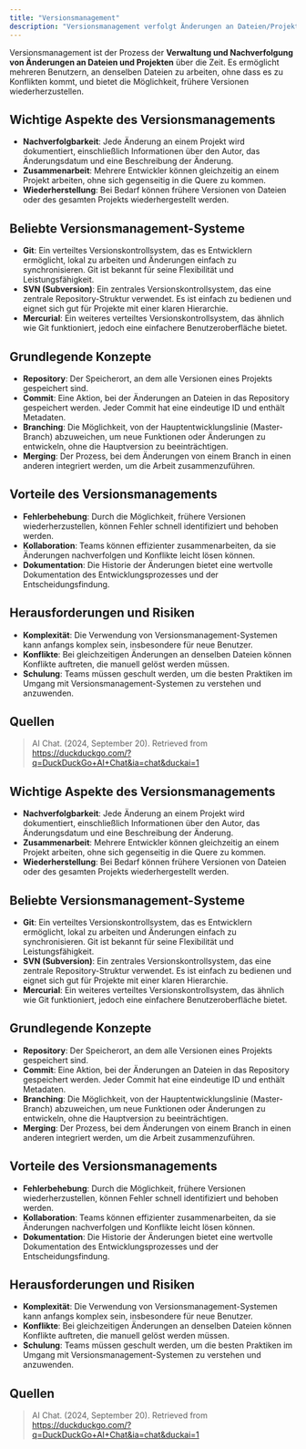 ```yaml
---
title: "Versionsmanagement"
description: "Versionsmanagement verfolgt Änderungen an Dateien/Projekten. Systeme Git, SVN. Konzepte Repository, Commit, Branching. Vorteile Kollaboration, Fehlerbehebung."
---
```


Versionsmanagement ist der Prozess der **Verwaltung und Nachverfolgung von Änderungen an Dateien und Projekten** über die Zeit. Es ermöglicht mehreren Benutzern, an denselben Dateien zu arbeiten, ohne dass es zu Konflikten kommt, und bietet die Möglichkeit, frühere Versionen wiederherzustellen.

## Wichtige Aspekte des Versionsmanagements
- **Nachverfolgbarkeit**: Jede Änderung an einem Projekt wird dokumentiert, einschließlich Informationen über den Autor, das Änderungsdatum und eine Beschreibung der Änderung.
- **Zusammenarbeit**: Mehrere Entwickler können gleichzeitig an einem Projekt arbeiten, ohne sich gegenseitig in die Quere zu kommen.
- **Wiederherstellung**: Bei Bedarf können frühere Versionen von Dateien oder des gesamten Projekts wiederhergestellt werden.

## Beliebte Versionsmanagement-Systeme
- **Git**: Ein verteiltes Versionskontrollsystem, das es Entwicklern ermöglicht, lokal zu arbeiten und Änderungen einfach zu synchronisieren. Git ist bekannt für seine Flexibilität und Leistungsfähigkeit.
- **SVN (Subversion)**: Ein zentrales Versionskontrollsystem, das eine zentrale Repository-Struktur verwendet. Es ist einfach zu bedienen und eignet sich gut für Projekte mit einer klaren Hierarchie.
- **Mercurial**: Ein weiteres verteiltes Versionskontrollsystem, das ähnlich wie Git funktioniert, jedoch eine einfachere Benutzeroberfläche bietet.

## Grundlegende Konzepte
- **Repository**: Der Speicherort, an dem alle Versionen eines Projekts gespeichert sind.
- **Commit**: Eine Aktion, bei der Änderungen an Dateien in das Repository gespeichert werden. Jeder Commit hat eine eindeutige ID und enthält Metadaten.
- **Branching**: Die Möglichkeit, von der Hauptentwicklungslinie (Master-Branch) abzuweichen, um neue Funktionen oder Änderungen zu entwickeln, ohne die Hauptversion zu beeinträchtigen.
- **Merging**: Der Prozess, bei dem Änderungen von einem Branch in einen anderen integriert werden, um die Arbeit zusammenzuführen.

## Vorteile des Versionsmanagements
- **Fehlerbehebung**: Durch die Möglichkeit, frühere Versionen wiederherzustellen, können Fehler schnell identifiziert und behoben werden.
- **Kollaboration**: Teams können effizienter zusammenarbeiten, da sie Änderungen nachverfolgen und Konflikte leicht lösen können.
- **Dokumentation**: Die Historie der Änderungen bietet eine wertvolle Dokumentation des Entwicklungsprozesses und der Entscheidungsfindung.

## Herausforderungen und Risiken
- **Komplexität**: Die Verwendung von Versionsmanagement-Systemen kann anfangs komplex sein, insbesondere für neue Benutzer.
- **Konflikte**: Bei gleichzeitigen Änderungen an denselben Dateien können Konflikte auftreten, die manuell gelöst werden müssen.
- **Schulung**: Teams müssen geschult werden, um die besten Praktiken im Umgang mit Versionsmanagement-Systemen zu verstehen und anzuwenden.

## Quellen

> AI Chat. (2024, September 20). Retrieved from https://duckduckgo.com/?q=DuckDuckGo+AI+Chat&ia=chat&duckai=1

## Wichtige Aspekte des Versionsmanagements
- **Nachverfolgbarkeit**: Jede Änderung an einem Projekt wird dokumentiert, einschließlich Informationen über den Autor, das Änderungsdatum und eine Beschreibung der Änderung.
- **Zusammenarbeit**: Mehrere Entwickler können gleichzeitig an einem Projekt arbeiten, ohne sich gegenseitig in die Quere zu kommen.
- **Wiederherstellung**: Bei Bedarf können frühere Versionen von Dateien oder des gesamten Projekts wiederhergestellt werden.

## Beliebte Versionsmanagement-Systeme
- **Git**: Ein verteiltes Versionskontrollsystem, das es Entwicklern ermöglicht, lokal zu arbeiten und Änderungen einfach zu synchronisieren. Git ist bekannt für seine Flexibilität und Leistungsfähigkeit.
- **SVN (Subversion)**: Ein zentrales Versionskontrollsystem, das eine zentrale Repository-Struktur verwendet. Es ist einfach zu bedienen und eignet sich gut für Projekte mit einer klaren Hierarchie.
- **Mercurial**: Ein weiteres verteiltes Versionskontrollsystem, das ähnlich wie Git funktioniert, jedoch eine einfachere Benutzeroberfläche bietet.

## Grundlegende Konzepte
- **Repository**: Der Speicherort, an dem alle Versionen eines Projekts gespeichert sind.
- **Commit**: Eine Aktion, bei der Änderungen an Dateien in das Repository gespeichert werden. Jeder Commit hat eine eindeutige ID und enthält Metadaten.
- **Branching**: Die Möglichkeit, von der Hauptentwicklungslinie (Master-Branch) abzuweichen, um neue Funktionen oder Änderungen zu entwickeln, ohne die Hauptversion zu beeinträchtigen.
- **Merging**: Der Prozess, bei dem Änderungen von einem Branch in einen anderen integriert werden, um die Arbeit zusammenzuführen.

## Vorteile des Versionsmanagements
- **Fehlerbehebung**: Durch die Möglichkeit, frühere Versionen wiederherzustellen, können Fehler schnell identifiziert und behoben werden.
- **Kollaboration**: Teams können effizienter zusammenarbeiten, da sie Änderungen nachverfolgen und Konflikte leicht lösen können.
- **Dokumentation**: Die Historie der Änderungen bietet eine wertvolle Dokumentation des Entwicklungsprozesses und der Entscheidungsfindung.

## Herausforderungen und Risiken
- **Komplexität**: Die Verwendung von Versionsmanagement-Systemen kann anfangs komplex sein, insbesondere für neue Benutzer.
- **Konflikte**: Bei gleichzeitigen Änderungen an denselben Dateien können Konflikte auftreten, die manuell gelöst werden müssen.
- **Schulung**: Teams müssen geschult werden, um die besten Praktiken im Umgang mit Versionsmanagement-Systemen zu verstehen und anzuwenden.

## Quellen

> AI Chat. (2024, September 20). Retrieved from https://duckduckgo.com/?q=DuckDuckGo+AI+Chat&ia=chat&duckai=1
